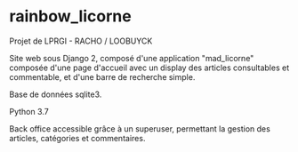 # rainbow_licorne
Projet de LPRGI - RACHO / LOOBUYCK

Site web sous Django 2, composé d'une application "mad_licorne" composée d'une page d'accueil avec un display des articles consultables et commentable, et d'une barre de recherche simple.

Base de données sqlite3.

Python 3.7

Back office accessible grâce à un superuser, permettant la gestion des articles, catégories et commentaires.
